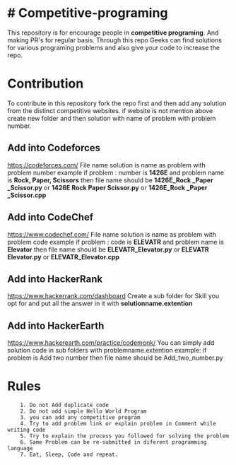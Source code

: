 # # Competitive-programing

This repository is for encourage people in **competitive programing**. And making PR's for regular basis. Through this repo Geeks can find solutions for various programing problems and also give your code to increase the repo.

# Contribution 

To contribute in this repository fork the repo first and then add any solution from the distinct competitive websites. if website is not mention above create new folder and then solution with name of problem with problem number.

## Add into Codeforces
https://codeforces.com/
File name solution is name as problem with problem number
example if problem :
		number is **1426E** and problem name is **Rock, Paper, Scissors**
		then file name should be **1426E_Rock _Paper _Scissor.py**
		or **1426E Rock  Paper  Scissor.py** or **1426E_Rock _Paper _Scissor.cpp**

## Add into CodeChef
https://www.codechef.com/
File name solution is name as problem with problem code
example if problem :
		code is **ELEVATR** and problem name is **Elevator**
		then file name should be **ELEVATR_Elevator.py**
		or **ELEVATR Elevator.py** or **ELEVATR_Elevator.cpp**

## Add into HackerRank
https://www.hackerrank.com/dashboard
Create a sub folder for Skill you opt for and put all the answer in it with **solutionname.extention**

## Add into HackerEarth
https://www.hackerearth.com/practice/codemonk/
You can simply add solution code in sub folders with problemname.extention
example: if problem is Add two number
then file name should be Add_two_number.py

# Rules
		1. Do not Add duplicate code
		2. Do not add simple Hello World Program
		3. you can add any competitive program
		4. Try to add problem link or explain problem in Comment while writing code
		5. Try to explain the process you followed for solving the problem
		6. Same Problem can be re-submitted in diferent programming language
		7. Eat, Sleep, Code and repeat.

